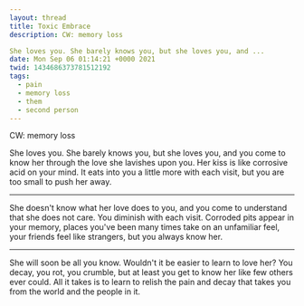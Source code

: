 ```yaml
---
layout: thread
title: Toxic Embrace
description: CW: memory loss

She loves you. She barely knows you, but she loves you, and ...
date: Mon Sep 06 01:14:21 +0000 2021
twid: 1434686373781512192
tags:
  - pain
  - memory loss
  - them
  - second person
---
```

<article class="thread">
<section class="tweet">
<p>CW: memory loss</p>
<p>She loves you. She barely knows you, but she loves you, and you come to know her through the love she lavishes upon you. Her kiss is like corrosive acid on your mind. It eats into you a little more with each visit, but you are too small to push her away.</p>
</section>
<hr class="tweet_sep">
<section class="tweet">
<p>She doesn't know what her love does to you, and you come to understand that she does not care. You diminish with each visit. Corroded pits appear in your memory, places you've been many times take on an unfamiliar feel, your friends feel like strangers, but you always know her.</p>
</section>
<hr class="tweet_sep">
<section class="tweet">
<p>She will soon be all you know. Wouldn't it be easier to learn to love her? You decay, you rot, you crumble, but at least you get to know her like few others ever could. All it takes is to learn to relish the pain and decay that takes you from the world and the people in it.</p>
</section>
</article>
